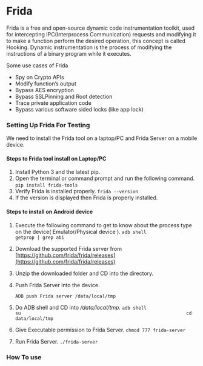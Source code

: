 # **Frida**



Frida is a free and open-source dynamic code instrumentation toolkit, used for intercepting IPC(Interprocess Communication) requests and modifying it to make a function perform the desired operation, this concept is called Hooking. Dynamic instrumentation is the process of modifying the instructions of a binary program while it executes.

Some use cases of Frida

* Spy on Crypto APIs
* Modify function’s output
* Bypass AES encryption
* Bypass SSLPinning and Root detection
* Trace private application code
* Bypass various software sided locks (like app lock)

### **Setting Up Frida For Testing**

We need to install the Frida tool on a laptop/PC and Frida Server on a mobile device.&#x20;

#### **Steps to Frida tool install on Laptop/PC**

1. Install Python 3 and the latest pip.
2. Open the terminal or command prompt and run the following command.              `pip install frida-tools`
3. Verify Frida is installed properly.                                                                         `frida --version`
4. If the version is displayed then Frida is properly installed.

#### **Steps to install on Android device&#x20;**

1. Execute the following command to get to know about the process type on the device( Emulator/Physical device ).                                                                                      `adb shell                                                                    getprop | grep abi`                                                       &#x20;
2. Download the supported Frida server from  [https://github.com/frida/frida/releases](https://github.com/frida/frida/releases)
3. Unzip the downloaded folder and CD into the directory.
4.  Push Frida Server into the device.&#x20;

    `ADB push Frida server /data/local/tmp`
5. Do ADB shell and CD into _/data/local/tmp._                                                              `adb shell                                                     su                                                             cd data/local/tmp`
6. Give Executable permission to Frida Server.                                                     `chmod 777 frida-server`
7. Run Frida Server.                                                                                              `./frida-server`

### **How To use**

